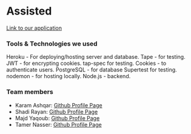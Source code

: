 # Assisted

[Link to our application](https://faceboo.com/)

### Tools & Technologies we used
Heroku - For deploying/hosting server and database.
Tape - for testing.
JWT - for encrypting cookies.
tap-spec for testing.
Cookies - to authenticate users.
PostgreSQL - for database
Supertest for testing.
nodemon - for hosting locally.
Node.js - backend.

### Team members
* Karam Ashqar: [Github Profile Page](https://github.com/karam1ashqar)
* Shadi Rayan: [Github Profile Page](https://github.com/mrfong)
* Majd Yaqoub: [Github Profile Page](https://github.com/majdya)
* Tamer Nasser: [Github Profile Page](https://github.com/tamerNasser)
